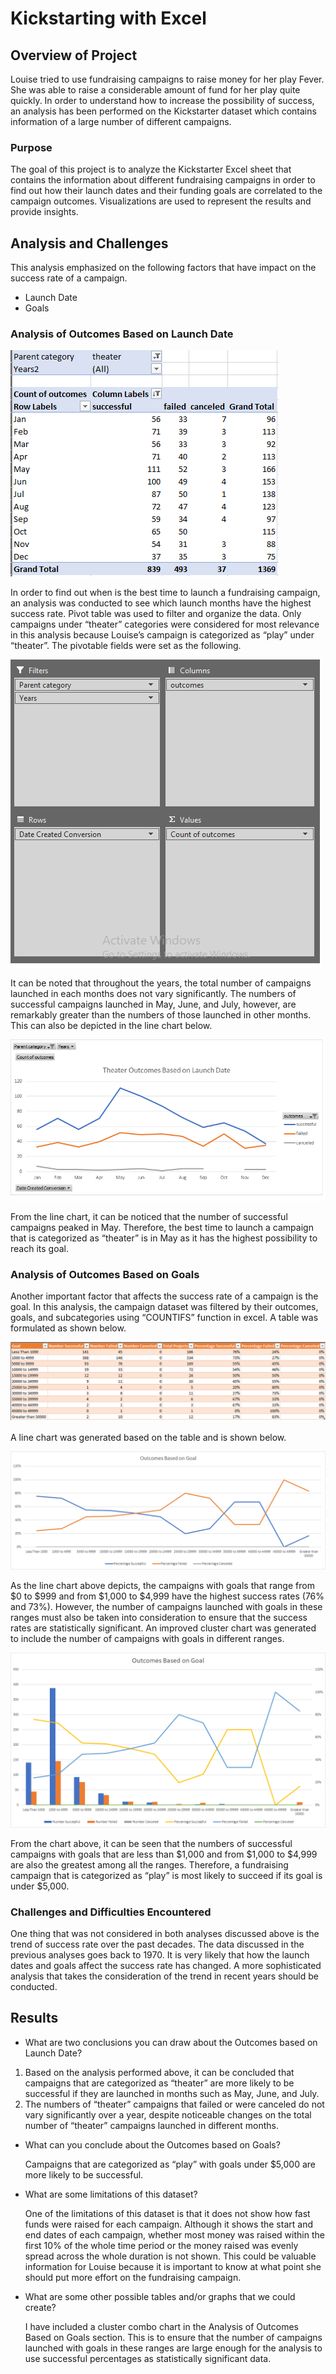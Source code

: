 # Kickstarting with Excel

## Overview of Project

Louise tried to use fundraising campaigns to raise money for her play Fever. She was able to raise a considerable amount of fund for her play quite quickly. In order to understand how to increase the possibility of success, an analysis has been performed on the Kickstarter dataset which contains information of a large number of different campaigns. 

### Purpose

The goal of this project is to analyze the Kickstarter Excel sheet that contains the information about different fundraising campaigns in order to find out how their launch dates and their funding goals are correlated to the campaign outcomes. Visualizations are used to represent the results and provide insights.

## Analysis and Challenges

This analysis emphasized on the following factors that have impact on the success rate of a campaign.
- Launch Date
- Goals

### Analysis of Outcomes Based on Launch Date

![Lauch_Date_Table.png](resources/Lauch_Date_Table.png)

In order to find out when is the best time to launch a fundraising campaign, an analysis was conducted to see which launch months have the highest success rate. Pivot table was used to filter and organize the data. Only campaigns under “theater” categories were considered for most relevance in this analysis because Louise’s campaign is categorized as “play” under “theater”. The pivotable fields were set as the following.

![Pivot_Table.png](resources/Pivot_Table.png)

It can be noted that throughout the years, the total number of campaigns launched in each months does not vary significantly. The numbers of successful campaigns launched in May, June, and July, however, are remarkably greater than the numbers of those launched in other months. This can also be depicted in the line chart below.

![Theater_Outcomes_vs_Launch.png](resources/Theater_Outcomes_vs_Launch.png)

From the line chart, it can be noticed that the number of successful campaigns peaked in May. Therefore, the best time to launch a campaign that is categorized as “theater” is in May as it has the highest possibility to reach its goal.

### Analysis of Outcomes Based on Goals

Another important factor that affects the success rate of a campaign is the goal. In this analysis, the campaign dataset was filtered by their outcomes, goals, and subcategories using “COUNTIFS” function in excel. A table was formulated as shown below.

![Goal_Table.png](resources/Goal_Table.png)

A line chart was generated based on the table and is shown below.

![Outcomes_vs_Goals.png](resources/Outcomes_vs_Goals.png)

As the line chart above depicts, the campaigns with goals that range from $0 to $999 and from $1,000 to $4,999 have the highest success rates (76% and 73%). However, the number of campaigns launched with goals in these ranges must also be taken into consideration to ensure that the success rates are statistically significant. An improved cluster chart was generated to include the number of campaigns with goals in different ranges.

![Outcomes_vs_Goals_Cluster_Chart.png](resources/Outcomes_vs_Goals_Cluster_Chart.png)

From the chart above, it can be seen that the numbers of successful campaigns with goals that are less than $1,000 and from $1,000 to $4,999 are also the greatest among all the ranges. Therefore, a fundraising campaign that is categorized as “play” is most likely to succeed if its goal is under $5,000.

### Challenges and Difficulties Encountered

One thing that was not considered in both analyses discussed above is the trend of success rate over the past decades. The data discussed in the previous analyses goes back to 1970. It is very likely that how the launch dates and goals affect the success rate has changed. A more sophisticated analysis that takes the consideration of the trend in recent years should be conducted.

## Results

- What are two conclusions you can draw about the Outcomes based on Launch Date?

1.	Based on the analysis performed above, it can be concluded that campaigns that are categorized as “theater” are more likely to be successful if they are launched in months such as May, June, and July. 
2.	The numbers of “theater” campaigns that failed or were canceled do not vary significantly over a year, despite noticeable changes on the total number of “theater” campaigns launched in different months.

- What can you conclude about the Outcomes based on Goals?

  Campaigns that are categorized as “play” with goals under $5,000 are more likely to be successful.

- What are some limitations of this dataset?

  One of the limitations of this dataset is that it does not show how fast funds were raised for each campaign. Although it shows the start and end dates of each campaign, whether most money was raised within the first 10% of the whole time period or the money raised was evenly spread across the whole duration is not shown. This could be valuable information for Louise because it is important to know at what point she should put more effort on the fundraising campaign. 

- What are some other possible tables and/or graphs that we could create?

  I have included a cluster combo chart in the Analysis of Outcomes Based on Goals section. This is to ensure that the number of campaigns launched with goals in these ranges are large enough for the analysis to use successful percentages as statistically significant data.
